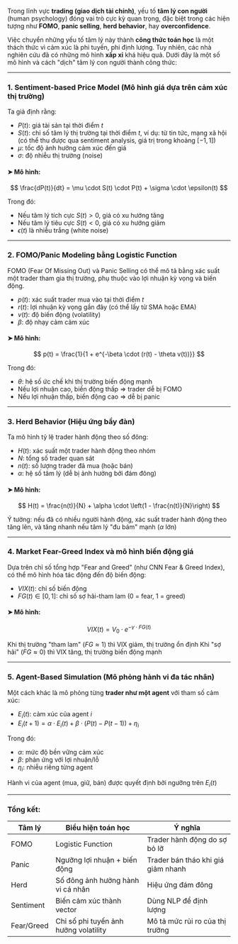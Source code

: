 Trong lĩnh vực **trading (giao dịch tài chính)**, yếu tố **tâm lý con người** (human psychology) đóng vai trò cực kỳ quan trọng, đặc biệt trong các hiện tượng như **FOMO**, **panic selling**, **herd behavior**, hay **overconfidence**.

Việc chuyển những yếu tố tâm lý này thành **công thức toán học** là một thách thức vì cảm xúc là phi tuyến, phi định lượng. Tuy nhiên, các nhà nghiên cứu đã có những mô hình **xấp xỉ** khá hiệu quả. Dưới đây là một số mô hình và cách "dịch" tâm lý con người thành công thức:

---

### 1. **Sentiment-based Price Model** (Mô hình giá dựa trên cảm xúc thị trường)

Ta giả định rằng:

* $P(t)$: giá tài sản tại thời điểm $t$
* $S(t)$: chỉ số tâm lý thị trường tại thời điểm $t$, ví dụ: từ tin tức, mạng xã hội (có thể thu được qua sentiment analysis, giá trị trong khoảng $[-1,1]$)
* $\mu$: tốc độ ảnh hưởng cảm xúc đến giá
* $\sigma$: độ nhiễu thị trường (noise)

#### ➤ Mô hình:

$$
\frac{dP(t)}{dt} = \mu \cdot S(t) \cdot P(t) + \sigma \cdot \epsilon(t)
$$

Trong đó:

* Nếu tâm lý tích cực $S(t) > 0$, giá có xu hướng tăng
* Nếu tâm lý tiêu cực $S(t) < 0$, giá có xu hướng giảm
* $\epsilon(t)$ là nhiễu trắng (white noise)

---

### 2. **FOMO/Panic Modeling bằng Logistic Function**

FOMO (Fear Of Missing Out) và Panic Selling có thể mô tả bằng xác suất một trader tham gia thị trường, phụ thuộc vào lợi nhuận kỳ vọng và biến động.

* $p(t)$: xác suất trader mua vào tại thời điểm $t$
* $r(t)$: lợi nhuận kỳ vọng gần đây (có thể lấy từ SMA hoặc EMA)
* $v(t)$: độ biến động (volatility)
* $\beta$: độ nhạy cảm cảm xúc

#### ➤ Mô hình:

$$
p(t) = \frac{1}{1 + e^{-\beta \cdot (r(t) - \theta v(t))}}
$$

Trong đó:

* $\theta$: hệ số ức chế khi thị trường biến động mạnh
* Nếu lợi nhuận cao, biến động thấp ⇒ trader dễ bị FOMO
* Nếu lợi nhuận thấp, biến động cao ⇒ dễ bị panic

---

### 3. **Herd Behavior** (Hiệu ứng bầy đàn)

Ta mô hình tỷ lệ trader hành động theo số đông:

* $H(t)$: xác suất một trader hành động theo nhóm
* $N$: tổng số trader quan sát
* $n(t)$: số lượng trader đã mua (hoặc bán)
* $\alpha$: hệ số tâm lý (dễ bị ảnh hưởng bởi đám đông)

#### ➤ Mô hình:

$$
H(t) = \frac{n(t)}{N} + \alpha \cdot \left(1 - \frac{n(t)}{N}\right)
$$

Ý tưởng: nếu đã có nhiều người hành động, xác suất trader hành động theo tăng lên, và tăng nhanh nếu tâm lý "đu bám" mạnh ($\alpha$ lớn)

---

### 4. **Market Fear-Greed Index** và mô hình biến động giá

Dựa trên chỉ số tổng hợp "Fear and Greed" (như CNN Fear & Greed Index), có thể mô hình hóa tác động đến độ biến động:

* $VIX(t)$: chỉ số biến động
* $FG(t) \in [0,1]$: chỉ số sợ hãi-tham lam (0 = fear, 1 = greed)

#### ➤ Mô hình:

$$
VIX(t) = V_0 \cdot e^{-\gamma \cdot FG(t)}
$$

Khi thị trường "tham lam" ($FG \approx 1$) thì VIX giảm, thị trường ổn định
Khi "sợ hãi" ($FG \approx 0$) thì VIX tăng, thị trường biến động mạnh

---

### 5. **Agent-Based Simulation (Mô phỏng hành vi đa tác nhân)**

Một cách khác là mô phỏng từng **trader như một agent** với tham số cảm xúc:

* $E_i(t)$: cảm xúc của agent $i$
* $E_i(t+1) = \alpha \cdot E_i(t) + \beta \cdot (P(t) - P(t-1)) + \eta_i$

Trong đó:

* $\alpha$: mức độ bền vững cảm xúc
* $\beta$: phản ứng với lợi nhuận/lỗ
* $\eta_i$: nhiễu riêng từng agent

Hành vi của agent (mua, giữ, bán) được quyết định bởi ngưỡng trên $E_i(t)$

---

### Tổng kết:

| Tâm lý     | Biểu hiện toán học                    | Ý nghĩa                            |
| ---------- | ------------------------------------- | ---------------------------------- |
| FOMO       | Logistic Function                     | Trader hành động do sợ bỏ lỡ       |
| Panic      | Ngưỡng lợi nhuận + biến động          | Trader bán tháo khi giá giảm nhanh |
| Herd       | Số đông ảnh hưởng hành vi cá nhân     | Hiệu ứng đám đông                  |
| Sentiment  | Biến cảm xúc thành vector             | Dùng NLP để định lượng             |
| Fear/Greed | Chỉ số phi tuyến ảnh hưởng volatility | Mô tả mức rủi ro của thị trường    |
